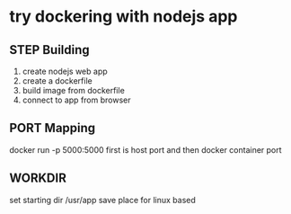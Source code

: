 
# try dockering with nodejs app

## STEP Building

1. create nodejs web app
2. create a dockerfile
3. build image from dockerfile
4. connect to app from browser


## PORT Mapping
docker run -p 5000:5000
first is host port and then docker container port

## WORKDIR
set starting dir
/usr/app save place for linux based